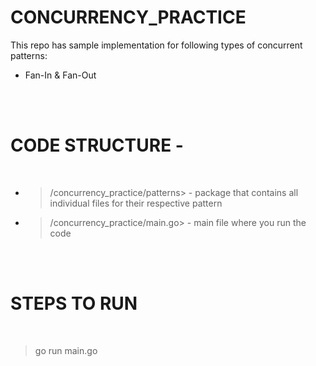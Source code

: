 # CONCURRENCY_PRACTICE
This repo has sample implementation for following types of concurrent patterns:



- Fan-In & Fan-Out

<br />
<br />

# CODE STRUCTURE -
<br />

- >/concurrency_practice/patterns> - package that contains all individual files for their respective pattern
- >/concurrency_practice/main.go> - main file where you run the code

<br />
<br />

# STEPS TO RUN
<br />

>go run main.go

